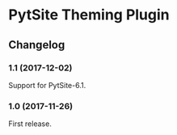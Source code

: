 # PytSite Theming Plugin


## Changelog


### 1.1 (2017-12-02)

Support for PytSite-6.1.



### 1.0 (2017-11-26)

First release.
